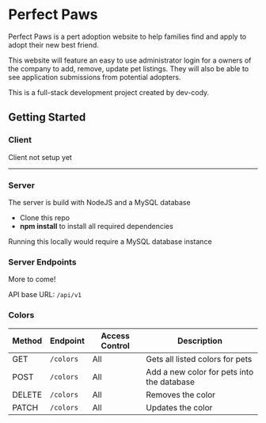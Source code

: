 # Perfect Paws
Perfect Paws is a pert adoption website to help families find and apply to adopt their new best friend. 

This website will feature an easy to use administrator login for a owners of the company to add, remove, update pet listings. They will also be able to see application submissions from potential adopters. 

This is a full-stack development project created by dev-cody.

## Getting Started

### Client
Client not setup yet

* * * 

### Server
The server is build with NodeJS and a MySQL database


- Clone this repo
- **npm install** to install all required dependencies

Running this locally would require a MySQL database instance

### Server Endpoints
More to come!

API base URL: `/api/v1`

### Colors
| Method | Endpoint                    | Access Control | Description                                    |
| ------ | --------------------------  | -------------- | ---------------------------------------------- |
| GET    | `/colors`                   | All            | Gets all listed colors for pets                |
| POST   | `/colors`                   | All            | Add a new color for pets into the database     |
| DELETE | `/colors`                   | All            | Removes the color                              |
| PATCH  | `/colors`                   | All            | Updates the color                              |